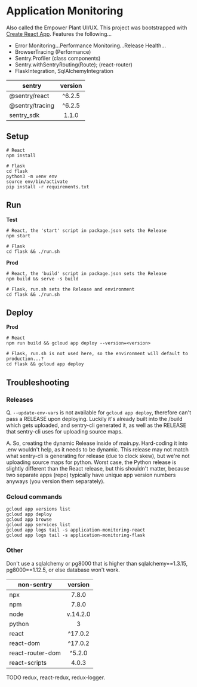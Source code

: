 # Application Monitoring
Also called the Empower Plant UI/UX. This project was bootstrapped with [Create React App](https://github.com/facebook/create-react-app). Features the following...
- Error Monitoring...Performance Monitoring...Release Health...
- BrowserTracing (Performance)  
- Sentry.Profiler (class components)  
- Sentry.withSentryRouting(Route); (react-router)  
- FlaskIntegration, SqlAlchemyIntegration

| sentry    | version
| ------------- |:-------------:|
| @sentry/react | ^6.2.5 |
| @sentry/tracing | ^6.2.5 |
| sentry_sdk | 1.1.0 |

## Setup
```
# React
npm install

# Flask
cd flask
python3 -m venv env
source env/bin/activate
pip install -r requirements.txt
```

## Run
**Test**
```
# React, the 'start' script in package.json sets the Release
npm start

# Flask
cd flask && ./run.sh
```

**Prod**
```
# React, the 'build' script in package.json sets the Release
npm build && serve -s build

# Flask, run.sh sets the Release and environment
cd flask && ./run.sh
```

## Deploy
**Prod**
```
# React
npm run build && gcloud app deploy --version=<version>

# Flask, run.sh is not used here, so the environment will default to production...?
cd flask && gcloud app deploy
```

## Troubleshooting
### Releases
Q. `--update-env-vars` is not available for `gcloud app deploy`, therefore can't pass a RELEASE upon deploying. Luckily it's already built into the /build which gets uploaded, and sentry-cli generated it, as well as the RELEASE that sentry-cli uses for uploading source maps.

A. So, creating the dynamic Release inside of main.py. Hard-coding it into .env wouldn't help, as it needs to be dynamic. This release may not match what sentry-cli is generating for release (due to clock skew), but we're not uploading source maps for python. Worst case, the Python release is slightly different than the React release, but this shouldn't matter, because two separate apps (repo) typically have unique app version numbers anyways (you version them separately).

### Gcloud commands
```
gcloud app versions list
gcloud app deploy
gcloud app browse
gcloud app services list
gcloud app logs tail -s application-monitoring-react
gcloud app logs tail -s application-monitoring-flask
```

### Other
Don't use a sqlalchemy or pg8000 that is higher than sqlalchemy==1.3.15, pg8000==1.12.5, or else database won't work.

| non-sentry    | version
| ------------- |:-------------:|
| npx | 7.8.0 |
| npm | 7.8.0 |
| node | v.14.2.0 |
| python | 3 |
| react | ^17.0.2 |
| react-dom | ^17.0.2 |
| react-router-dom | ^5.2.0 |
| react-scripts | 4.0.3 |

TODO redux, react-redux, redux-logger.